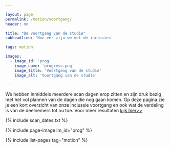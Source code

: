 ```yaml
---

layout: page
permalink: /motion/voortgang/
header: no

title: "De voortgang van de studie"
subheadline: 'Hoe ver zijn we met de inclusies'

tags: motion

images:
  - image_id: 'prog'
    image_name: 'progress.png'
    image_title: 'Voortgang van de studie'
    image_alt: 'Voortgang van de studie' 

---
```


We hebben inmiddels meerdere scan dagen erop zitten en zijn druk bezig met het vol plannen van de dagen die nog gaan komen. Op deze pagina zie je een kort overzicht van onze inclussie voortgang en ook wat de verdeling is van de deelnemers tot nu toe. Voor meer resultaten [kijk hier>>](/projects/progress/)

{% include scan_dates.txt %}

{% include page-image im_id="prog" %}

{% include list-pages tag="motion" %}
